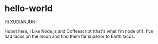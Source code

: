 # hello-world

Hi XUDIANJUN!

Hubot here, I Like Node.js and Coffeescript (that's what I'm node of!).
I've had tacos on the moon and find them far superior to Earth tacos.
